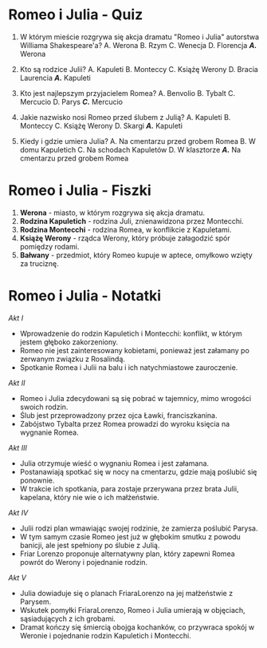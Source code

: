  # Romeo i Julia - Quiz

1. W którym mieście rozgrywa się akcja dramatu "Romeo i Julia" autorstwa Williama Shakespeare'a?
    A. Werona
    B. Rzym
    C. Wenecja
    D. Florencja
    ***A.*** Werona

2. Kto są rodzice Julii?
    A. Kapuleti
    B. Monteccy
    C. Książę Werony
    D. Bracia Laurencia
    ***A.*** Kapuleti
    
3. Kto jest najlepszym przyjacielem Romea?
    A. Benvolio
    B. Tybalt
    C. Mercucio
    D. Parys
    ***C.*** Mercucio

4. Jakie nazwisko nosi Romeo przed ślubem z Julią?
    A. Kapuleti
    B. Monteccy
    C. Książę Werony
    D. Skargi
    ***A.*** Kapuleti

5. Kiedy i gdzie umiera Julia?
    A. Na cmentarzu przed grobem Romea
    B. W domu Kapuletich
    C. Na schodach Kapuletów
    D. W klasztorze
    ***A.*** Na cmentarzu przed grobem Romea

# Romeo i Julia - Fiszki

1. **Werona** - miasto, w którym rozgrywa się akcja dramatu.
2. **Rodzina Kapuletich** - rodzina Juli, znienawidzona przez Montecchi.
3. **Rodzina Montecchi** - rodzina Romea, w konflikcie z Kapuletami.
4. **Książę Werony** - rządca Werony, który próbuje załagodzić spór pomiędzy rodami.
5. **Bałwany** - przedmiot, który Romeo kupuje w aptece, omyłkowo wzięty za truciznę.

# Romeo i Julia - Notatki

*Akt I*
- Wprowadzenie do rodzin Kapuletich i Montecchi: konflikt, w którym jestem głęboko zakorzeniony.
- Romeo nie jest zainteresowany kobietami, ponieważ jest załamany po zerwanym związku z Rosalindą.
- Spotkanie Romea i Julii na balu i ich natychmiastowe zauroczenie.

*Akt II*
- Romeo i Julia zdecydowani są się pobrać w tajemnicy, mimo wrogości swoich rodzin.
- Ślub jest przeprowadzony przez ojca Ławki, franciszkanina.
- Zabójstwo Tybalta przez Romea prowadzi do wyroku księcia na wygnanie Romea.

*Akt III*
- Julia otrzymuje wieść o wygnaniu Romea i jest załamana.
- Postanawiają spotkać się w nocy na cmentarzu, gdzie mają poślubić się ponownie.
- W trakcie ich spotkania, para zostaje przerywana przez brata Julii, kapelana, który nie wie o ich małżeństwie.

*Akt IV*
- Julii rodzi plan wmawiając swojej rodzinie, że zamierza poślubić Parysa.
- W tym samym czasie Romeo jest już w głębokim smutku z powodu banicji, ale jest spełniony po ślubie z Julią.
- Friar Lorenzo proponuje alternatywny plan, który zapewni Romea powrót do Werony i pojednanie rodzin.

*Akt V*
- Julia dowiaduje się o planach FriaraLorenzo na jej małżeństwie z Parysem.
- Wskutek pomyłki FriaraLorenzo, Romeo i Julia umierają w objęciach, sąsiadujących z ich grobami.
- Dramat kończy się śmiercią obojga kochanków, co przywraca spokój w Weronie i pojednanie rodzin Kapuletich i Montecchi.